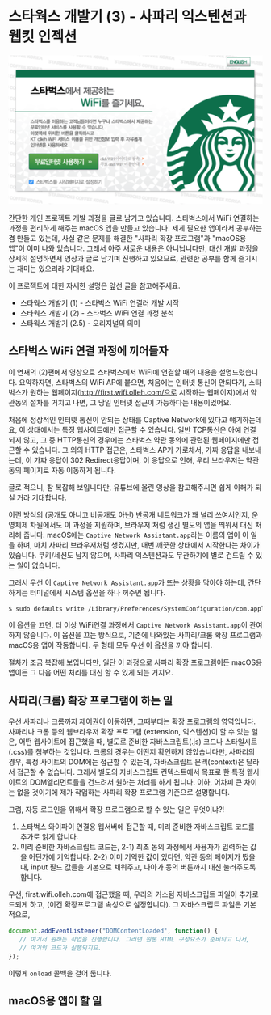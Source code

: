 # 스타웍스 개발기 (3) - 사파리 익스텐션과 웹킷 인젝션

![](starworks/starbucks-captive-01.png)

간단한 개인 프로젝트 개발 과정을 글로 남기고 있습니다. 스타벅스에서 WiFi 연결하는 과정을 편리하게 해주는 macOS 앱을 만들고 있습니다. 제게 필요한 앱이라서 공부하는 겸 만들고 있는데, 사실 같은 문제를 해결한 "사파리 확장 프로그램"과 "macOS용 앱"이 이미 나와 있습니다. 그래서 아주 새로운 내용은 아니닙니다만, 대신 개발 과정을 상세히 설명하면서 영상과 글로 남기며 진행하고 있으므로, 관련한 공부를 함께 즐기시는 재미는 있으리라 기대해요.

이 프로젝트에 대한 자세한 설명은 앞선 글을 참고해주세요.

* 스타웍스 개발기 (1) - 스타벅스 WiFi 연결러 개발 시작
* 스타웍스 개발기 (2) - 스타벅스 WiFi 연결 과정 분석
* 스타웍스 개발기 (2.5) - 오리지널의 의미

## 스타벅스 WiFi 연결 과정에 끼어들자

이 연재의 (2)편에서 영상으로 스타벅스에서 WiFi에 연결할 때의 내용을 설명드렸습니다. 요약하자면, 스타벅스의 WiFi AP에 붙으면, 처음에는 인터넷 통신이 안되다가, 스타벅스가 원하는 웹페이지(http://first.wifi.olleh.com/으로 시작하는 웹페이지)에서 약관동의 절차를 거치고 나면, 그 당일 인터넷 접근이 가능하다는 내용이었어요.

처음에 정상적인 인터넷 통신이 안되는 상태를 Captive Network에 있다고 얘기하는데요, 이 상태에서는 특정 웹사이트에만 접근할 수 있습니다. 일반 TCP통신은 아예 연결되지 않고, 그 중 HTTP통신의 경우에는 스타벅스 약관 동의에 관련된 웹페이지에만 접근할 수 있습니다. 그 외의 HTTP 접근은, 스타벅스 AP가 가로채서, 가짜 응답을 내보내는데, 이 가짜 응답이 302 Redirect응답이며, 이 응답으로 인해, 우리 브라우저는 약관 동의 페이지로 자동 이동하게 됩니다.

글로 적으니, 참 복잡해 보입니다만, 유튜브에 올린 영상을 참고해주시면 쉽게 이해가 되실 거라 기대합니다.

이런 방식의 (공개도 아니고 비공개도 아닌) 반공개 네트워크가 꽤 널리 쓰여서인지, 운영체제 차원에서도 이 과정을 지원하며, 브라우저 처럼 생긴 별도의 앱을 띄워서 대신 처리해 줍니다. macOS에는 `Captive Network Assistant.app`라는 이름의 앱이 이 일을 하며, 마치 사파리 브라우저처럼 생겼지만, 매번 깨끗한 상태에서 시작한다는 차이가 있습니다. 쿠키/세션도 남지 않으며, 사파리 익스텐션과도 무관하기에 별로 건드릴 수 있는 일이 없습니다.

그래서 우선 이 `Captive Network Assistant.app`가 뜨는 상황을 막아야 하는데, 간단하게는 터미널에서 시스템 옵션을 하나 꺼주면 됩니다.

``` bash
$ sudo defaults write /Library/Preferences/SystemConfiguration/com.apple.captive.control Active -boolean false
```

이 옵션을 끄면, 더 이상 WiFi연결 과정에서 `Captive Network Assistant.app`이 관여하지 않습니다. 이 옵션을 끄는 방식으로, 기존에 나와있는 사파리/크롬 확장 프로그램과 macOS용 앱이 작동합니다. 두 형태 모두 우선 이 옵션을 꺼야 합니다.

절차가 조금 복잡해 보입니다만, 일단 이 과정으로 사파리 확장 프로그램이든 macOS용 앱이든 그 다음 어떤 처리를 대신 할 수 있게 되는 거지요.

## 사파리(크롬) 확장 프로그램이 하는 일

우선 사파리나 크롬까지 제어권이 이동하면, 그때부터는 확장 프로그램의 영역입니다. 사파리나 크롬 등의 웹브라우저 확장 프로그램 (extension, 익스텐션)이 할 수 있는 일은, 어떤 웹사이트에 접근했을 때, 별도로 준비한 자바스크립트(.js) 코드나 스타일시트(.css)를 첨부하는 것입니다. 크롬의 경우는 어떤지 확인하지 않았습니다만, 사파리의 경우, 특정 사이트의 DOM에는 접근할 수 있는데, 자바스크립트 문맥(context)은 달라서 접근할 수 없습니다. 그래서 별도의 자바스크립트 컨텍스트에서 목표로 한 특정 웹사이트의 DOM엘리먼트들을 건드려서 원하는 처리를 하게 됩니다. 이하, 어차피 큰 차이는 없을 것이기에 제가 작업하는 사파리 확장 프로그램 기준으로 설명합니다.

그럼, 자동 로그인을 위해서 확장 프로그램으로 할 수 있는 일은 무엇이냐?!

1. 스타벅스 와이파이 연결용 웹서버에 접근할 때, 미리 준비한 자바스크립트 코드를 추가로 읽게 합니다.
1. 미리 준비한 자바스크립트 코드는, 2-1) 최초 동의 과정에서 사용자가 입력하는 값을 어딘가에 기억합니다. 2-2) 이미 기억한 값이 있다면, 약관 동의 페이지가 떴을 때, input 필드 값들을 기본으로 채워주고, 나아가 동의 버튼까지 대신 눌러주도록 합니다.

우선, first.wifi.olleh.com에 접근했을 때, 우리의 커스텀 자바스크립트 파일이 추가로드되게 하고, (이건 확장프로그램 속성으로 설정합니다). 그 자바스크립트 파일은 기본적으로,

``` javascript
document.addEventListener("DOMContentLoaded", function() {
   // 여기서 원하는 작업을 진행합니다. 그러면 원본 HTML 구성요소가 준비되고 나서,
   // 여기의 코드가 실행되지요.
});
```

이렇게 `onload` 콜백을 걸어 둡니다.

## macOS용 앱이 할 일
